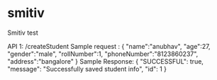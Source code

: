 # smitiv
Smitiv test

API 1: /createStudent
Sample request :
{
	"name":"anubhav",
	"age":27,
	"gender":"male",
	"rollNumber":1,
	"phoneNumber":"8123860237",
	"address":"bangalore"
}
Sample Response:
{
    "SUCCESSFUL": true,
    "message": "Successfully saved student info",
    "id": 1
}
